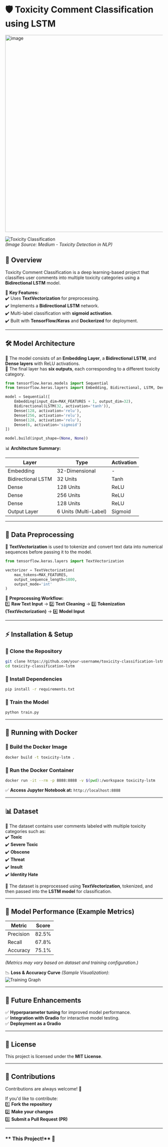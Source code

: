 # **🛡️ Toxicity Comment Classification using LSTM**  

<img width="631" alt="image" src="https://github.com/user-attachments/assets/95d49282-e867-4d62-992c-4638a7f78966" />


![Toxicity Classification](https://miro.medium.com/v2/resize:fit:1400/format:webp/1*ZsMZ2ACkgrusXxTtPVXk9A.png)  
*(Image Source: Medium - Toxicity Detection in NLP)*  

## **📌 Overview**  
Toxicity Comment Classification is a deep learning-based project that classifies user comments into multiple toxicity categories using a **Bidirectional LSTM** model.  

🚀 **Key Features:**  
✔️ Uses **TextVectorization** for preprocessing.  
✔️ Implements a **Bidirectional LSTM** network.  
✔️ Multi-label classification with **sigmoid activation**.  
✔️ Built with **TensorFlow/Keras** and **Dockerized** for deployment.  

---

## **🛠️ Model Architecture**  

🔹 The model consists of an **Embedding Layer**, a **Bidirectional LSTM**, and **Dense layers** with ReLU activations.  
🔹 The final layer has **six outputs**, each corresponding to a different toxicity category.  

```python
from tensorflow.keras.models import Sequential
from tensorflow.keras.layers import Embedding, Bidirectional, LSTM, Dense

model = Sequential([
    Embedding(input_dim=MAX_FEATURES + 1, output_dim=32),
    Bidirectional(LSTM(32, activation='tanh')),
    Dense(128, activation='relu'),
    Dense(256, activation='relu'),
    Dense(128, activation='relu'),
    Dense(6, activation='sigmoid')
])

model.build(input_shape=(None, None))
```

📊 **Architecture Summary:**  

| Layer               | Type               | Activation |
|---------------------|--------------------|------------|
| Embedding          | 32-Dimensional     | -          |
| Bidirectional LSTM | 32 Units           | Tanh       |
| Dense             | 128 Units          | ReLU       |
| Dense             | 256 Units          | ReLU       |
| Dense             | 128 Units          | ReLU       |
| Output Layer      | 6 Units (Multi-Label) | Sigmoid    |

---

## **📖 Data Preprocessing**  

📌 **TextVectorization** is used to tokenize and convert text data into numerical sequences before passing it to the model.  

```python
from tensorflow.keras.layers import TextVectorization

vectorizer = TextVectorization(
    max_tokens=MAX_FEATURES, 
    output_sequence_length=1800, 
    output_mode='int'
)
```

📝 **Preprocessing Workflow:**  
1️⃣ **Raw Text Input** → 2️⃣ **Text Cleaning** → 3️⃣ **Tokenization (TextVectorization)** → 4️⃣ **Model Input**  

---

## **⚡ Installation & Setup**  

### **🔹 Clone the Repository**  
```bash
git clone https://github.com/your-username/toxicity-classification-lstm.git
cd toxicity-classification-lstm
```

### **🔹 Install Dependencies**  
```bash
pip install -r requirements.txt
```

### **🔹 Train the Model**  
```bash
python train.py
```

---

## **🐳 Running with Docker**  

### **🔹 Build the Docker Image**  
```bash
docker build -t toxicity-lstm .
```

### **🔹 Run the Docker Container**  
```bash
docker run -it --rm -p 8888:8888 -v $(pwd):/workspace toxicity-lstm
```
✅ **Access Jupyter Notebook at:** `http://localhost:8888`  

---

## **📊 Dataset**  
📌 The dataset contains user comments labeled with multiple toxicity categories such as:  
✔️ **Toxic**  
✔️ **Severe Toxic**  
✔️ **Obscene**  
✔️ **Threat**  
✔️ **Insult**  
✔️ **Identity Hate**  

📂 The dataset is preprocessed using **TextVectorization**, tokenized, and then passed into the **LSTM model** for classification.  

---

## **🎯 Model Performance (Example Metrics)**  

| Metric            | Score  |
|------------------|--------|
| Precision       | 82.5%  |
| Recall         | 67.8%  |
| Accuracy       | 75.1%  |

*(Metrics may vary based on dataset and training configuration.)*  

📉 **Loss & Accuracy Curve** *(Sample Visualization)*:  
![Training Graph](https://raw.githubusercontent.com/jbrownlee/Datasets/master/lstm_training_graph.png)  

---

## **🔮 Future Enhancements**  
✅ **Hyperparameter tuning** for improved model performance.  
✅ **Integration with Gradio** for interactive model testing.  
✅ **Deployment as a Gradio**  

---

## **📜 License**  
This project is licensed under the **MIT License**.

---

## **🤝 Contributions**  
Contributions are always welcome! 🚀  

If you'd like to contribute:  
1️⃣ **Fork the repository**  
2️⃣ **Make your changes**  
3️⃣ **Submit a Pull Request (PR)**  

---

### ** This Project!** 🚀  




